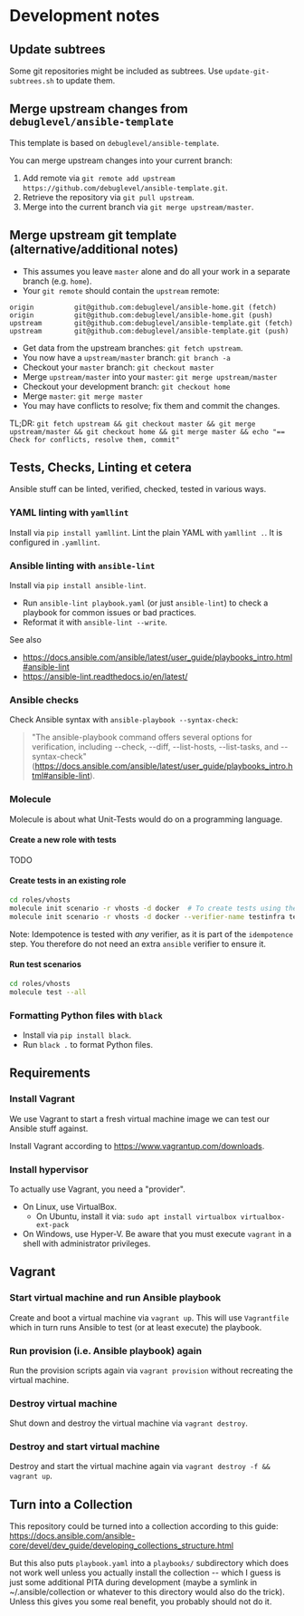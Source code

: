 # Development notes

## Update subtrees

Some git repositories might be included as subtrees.
Use `update-git-subtrees.sh` to update them.

## Merge upstream changes from `debuglevel/ansible-template`

This template is based on `debuglevel/ansible-template`.

You can merge upstream changes into your current branch:

1. Add remote via `git remote add upstream https://github.com/debuglevel/ansible-template.git`.
2. Retrieve the repository via `git pull upstream`.
3. Merge into the current branch via `git merge upstream/master`.

## Merge upstream git template (alternative/additional notes)

* This assumes you leave `master` alone and do all your work in a separate branch (e.g. `home`).
* Your `git remote` should contain the `upstream` remote:

```plain
origin          git@github.com:debuglevel/ansible-home.git (fetch)
origin          git@github.com:debuglevel/ansible-home.git (push)
upstream        git@github.com:debuglevel/ansible-template.git (fetch)
upstream        git@github.com:debuglevel/ansible-template.git (push)
```

* Get data from the upstream branches: `git fetch upstream`.
* You now have a `upstream/master` branch: `git branch -a`
* Checkout your `master` branch: `git checkout master`
* Merge `upstream/master` into your `master`: `git merge upstream/master`
* Checkout your development branch: `git checkout home`
* Merge `master`: `git merge master`
* You may have conflicts to resolve; fix them and commit the changes.

TL;DR: `git fetch upstream && git checkout master && git merge upstream/master && git checkout home && git merge master && echo "== Check for conflicts, resolve them, commit"`

## Tests, Checks, Linting et cetera

Ansible stuff can be linted, verified, checked, tested in various ways.

### YAML linting with `yamllint`

Install via `pip install yamllint`.
Lint the plain YAML with `yamllint .`.
It is configured in `.yamllint`.

### Ansible linting with `ansible-lint`

Install via `pip install ansible-lint`.

* Run `ansible-lint playbook.yaml` (or just `ansible-lint`) to check a playbook for common issues or bad practices.
* Reformat it with `ansible-lint --write`.

See also

* <https://docs.ansible.com/ansible/latest/user_guide/playbooks_intro.html#ansible-lint>
* <https://ansible-lint.readthedocs.io/en/latest/>

### Ansible checks

Check Ansible syntax with `ansible-playbook --syntax-check`:

> "The ansible-playbook command offers several options for verification, including --check, --diff, --list-hosts, --list-tasks, and --syntax-check"
(<https://docs.ansible.com/ansible/latest/user_guide/playbooks_intro.html#ansible-lint>).

### Molecule

Molecule is about what Unit-Tests would do on a programming language.

#### Create a new role with tests

TODO

#### Create tests in an existing role

```bash
cd roles/vhosts
molecule init scenario -r vhosts -d docker  # To create tests using the Ansible verifier. You probably do not want this unless you are really in love with Ansible.
molecule init scenario -r vhosts -d docker --verifier-name testinfra testinfra  # To create tests using the testinfra verifier, which is just a bit of Python.
```

Note: Idempotence is tested with *any* verifier, as it is part of the `idempotence` step.
You therefore do not need an extra `ansible` verifier to ensure it.

#### Run test scenarios

```bash
cd roles/vhosts
molecule test --all
```

### Formatting Python files with `black`

* Install via `pip install black`.
* Run `black .` to format Python files.

## Requirements

### Install Vagrant

We use Vagrant to start a fresh virtual machine image we can test our Ansible stuff against.

Install Vagrant according to <https://www.vagrantup.com/downloads>.

### Install hypervisor

To actually use Vagrant, you need a "provider".

* On Linux, use VirtualBox.
  * On Ubuntu, install it via: `sudo apt install virtualbox virtualbox-ext-pack`
* On Windows, use Hyper-V.
Be aware that you must execute `vagrant` in a shell with administrator privileges.

## Vagrant

### Start virtual machine and run Ansible playbook

Create and boot a virtual machine via `vagrant up`.
This will use `Vagrantfile` which in turn runs Ansible to test (or at least execute) the playbook.

### Run provision (i.e. Ansible playbook) again

Run the provision scripts again via `vagrant provision` without recreating the virtual machine.

### Destroy virtual machine

Shut down and destroy the virtual machine via `vagrant destroy`.

### Destroy and start virtual machine

Destroy and start the virtual machine again via `vagrant destroy -f && vagrant up`.

## Turn into a Collection

This repository could be turned into a collection according to this guide: <https://docs.ansible.com/ansible-core/devel/dev_guide/developing_collections_structure.html>

But this also puts `playbook.yaml` into a `playbooks/` subdirectory which does not work well unless you actually install the collection -- which I guess is just some additional PITA during development (maybe a symlink in ~/.ansible/collection or whatever to this directory would also do the trick).
Unless this gives you some real benefit, you probably should not do it.
